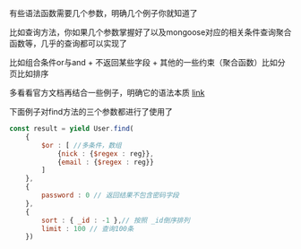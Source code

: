 <!--
 * @Description: 
 * @version: 
 * @Author: lxw
 * @Date: 2020-05-18 11:10:49
 * @LastEditors: lxw
 * @LastEditTime: 2020-05-18 11:18:25
--> 
有些语法函数需要几个参数，明确几个例子你就知道了

比如查询方法，你如果几个参数掌握好了以及mongoose对应的相关条件查询聚合函数等，几乎的查询都可以实现了


比如组合条件or与and + 不返回某些字段 + 其他的一些约束（聚合函数）比如分页比如排序

多看看官方文档再结合一些例子，明确它的语法本质
[link](https://www.cnblogs.com/coolslider/p/7832083.html)


下面例子对find方法的三个参数都进行了使用了

```js
const result = yield User.find(
    {
        $or : [ //多条件，数组
            {nick : {$regex : reg}},
            {email : {$regex : reg}}
        ]
    },
    {
        password : 0 // 返回结果不包含密码字段
    },
    {
        sort : { _id : -1 },// 按照 _id倒序排列
        limit : 100 // 查询100条
    })

```